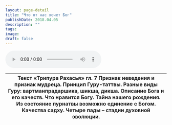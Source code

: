 ```yaml
---
layout: page-detail
title: "Что от нас хочет Бог"
publishDate: 2018.04.05
description: ""
tags:
image:
draft: false
---
```


<audio title="2018.04.05 - Что от нас хочет Бог.mp3" src="https://filer-api.advayta.org/v1.0/public/files/74704" controls=""></audio>

| Текст «Трипура Рахасья» гл. 7 Признак неведения и признак мудреца. Принцип Гуру-таттвы. Разные виды Гуру: вартманпрадаршика, шикша, дикша. Описание Бога и его качеств. Что нравится Богу. Тайна нашего рождения. Из состояние пурнатвы возможно единение с Богом. Качества садху. Четыре пады – стадии духовной эволюции. |
| -------------------------------------------------------------------------------------------------------------------------------------------------------------------------------------------------------------------------------------------------------------------------------------------------------------------------- |

  
